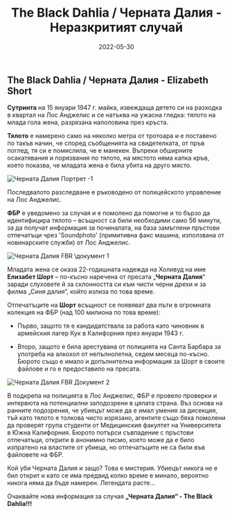 ﻿---
title: The Black Dahlia / Черната Далия - Неразкритият случай
description: Историята и фактите за убийството на Черната Далия, нова информация и подробности за неразкрития случай от преди век. Нова информация по случая.
img: https://res.cloudinary.com/mayks/image/upload/v1653921275/blog-mayks/crime/black-dahlia%20/elizabeth-short-face-1_y9wpm0.webp
alt: The Black Dahlia picture in enface
categories:
  - крими
tags:
  - история
  - крими
number: 4
date: 2022-05-30
status: publish
---

## The Black Dahlia / Черната Далия - Elizabeth Short   
**Сутринта** на 15 януари 1947 г. майка, извеждаща детето си на разходка в квартал на Лос Анджелис и се натъква на ужасна гледка: тялото на млада гола жена, разрязана наполовина през кръста.  

**Тялото** е намерено само на няколко метра от тротоара и е поставено по такъв начин, че според съобщенията на свидетелката, от пръв поглед, тя си е помислила, че е манекен. Въпреки обширните осакатявания и порязвания по тялото, на мястото няма капка кръв, което показва, че младата жена е била убита на друго място.  

![Черната Далия Портрет -1](https://res.cloudinary.com/mayks/image/upload/v1653920463/blog-mayks/crime/black-dahlia%20/elizabeth-short-poster_slqcly.webp)

Последвалото разследване е ръководено от полицейското управление на Лос Анджелис.  

**ФБР** е уведомено за случая и е помолено да помогне и то бързо да идентифицира тялото – всъщност са били необходими само 56 минути, за да получат информация за починалата, на база замъглени пръстови отпечатъци чрез 'Soundphoto' (примитивна факс машина, използвана от новинарските служби) от Лос Анджелис.  

![Черната Далия FBR \документ 1](https://res.cloudinary.com/mayks/image/upload/v1653920462/blog-mayks/crime/black-dahlia%20/doc-2_gdqpqz.webp)

Младата жена се оказа 22-годишната надежда на Холивуд на име **Елизабет Шорт** – по-късно наречена от пресата „**Черната Далия**“ заради слуховете й за склонността си към чисти черни дрехи и за филма „Синя далия“, който излиза по това време.  

Отпечатъците на **Шорт** всъщност се появяват два пъти в огромната колекция на ФБР (над 100 милиона по това време):  

* Първо, защото тя е кандидатствала за работа като чиновник в армейския лагер Кук в Калифорния през януари 1943 г.

* Второ, защото е била арестувана от полицията на Санта Барбара за употреба на алкохол от непълнолетна, седем месеца по-късно. Бюрото също е имало и допълнителна информация за Шорт в своите файлове и го е предоставило на пресата.


![Черната Далия FBR Документ 2](https://res.cloudinary.com/mayks/image/upload/v1653920461/blog-mayks/crime/black-dahlia%20/doc-1_lzled9.webp)  


В подкрепа на полицията в Лос Анджелис, ФБР е провело проверки и интервюта на потенциални заподозрени в цялата страна. Въз основа на ранните подозрения, че убиецът може да е имал умения за дисекция, тъй като тялото е толкова чисто изрязано, агентите също бяха помолени да проверят група студенти от Медицинския факултет на Университета в Южна Калифорния. Бюрото потърси съвпадение с пръстови отпечатъци, открити в анонимно писмо, което може да е било изпратено на властите от убиеца, но отпечатъците не са били във файловете на ФБР.

Кой уби Черната Далия и защо? Това е мистерия. Убиецът никога не е бил открит и като се има предвид колко време е минало, вероятно никога няма да бъде намерен. 
Легендата расте...  

Очаквайте нова информация за случая **„Черната Далия“ - The Black Dahlia!!!**

